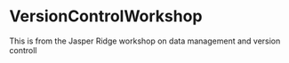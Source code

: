 # VersionControlWorkshop
This is from the Jasper Ridge workshop on data management and version controll
